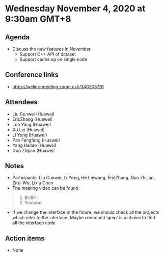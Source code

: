 # Wednesday November 4, 2020 at 9:30am GMT+8

## Agenda
* Discuss the new features in November.
    - Support C++ API of dataset
    - Support cache op on single node
## Conference links
* https://welink-meeting.zoom.us/j/340305791

## Attendees 
* Liu Cunwei (Huawei)
* EricZhang (Huawei)
* Luo Yang (Huawei)
* Xu Lei (Huawei)
* Li Yong (Huawei)
* Pan Fengfeng (Huawei)
* Yang Haitao (Huawei)
* Guo Zhijian (Huawei)



## Notes
* Participants: Liu Cunwei, Li Yong, He Leiwang, EricZhang, Guo Zhijian, Zirui Wu, Lixia Chen
* The meeting video can be found:
> 1. BiliBili: 
> 2. Youtube: 
* If we change the interface in the future, we should check all the projects which refer to the interface. Maybe command 'grep' is a choice to find all the interface code

## Action items
* None
